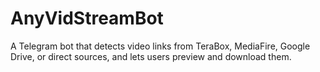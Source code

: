 # AnyVidStreamBot
A Telegram bot that detects video links from TeraBox, MediaFire, Google Drive, or direct sources, and lets users preview and download them.
